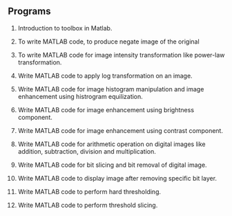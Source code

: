 ## Programs

1. Introduction to toolbox in Matlab.

2. To write MATLAB code, to produce negate image of the original

3. To write MATLAB code for image intensity transformation like power-law transformation.

4. Write MATLAB code to apply log transformation on an image.

5. Write MATLAB code for image histogram manipulation and image enhancement using histrogram equilization.

6. Write MATLAB code for image enhancement using brightness component. 

7. Write MATLAB code for image enhancement using contrast component.

8. Write MATLAB code for arithmetic operation on digital images like addition, subtraction, division and multiplication. 

9. Write MATLAB code for bit slicing and bit removal of digital image. 

10. Write MATLAB code to display image after removing specific bit layer.

11. Write MATLAB code to perform hard thresholding.

12. Write MATLAB code to perform threshold slicing.
